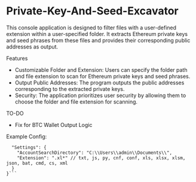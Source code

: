 # Private-Key-And-Seed-Excavator
This console application is designed to filter files with a user-defined extension within a user-specified folder. It extracts Ethereum private keys and seed phrases from these files and provides their corresponding public addresses as output.

Features
* Customizable Folder and Extension: Users can specify the folder path and file extension to scan for Ethereum private keys and seed phrases.
* Output Public Addresses: The program outputs the public addresses corresponding to the extracted private keys.
* Security: The application prioritizes user security by allowing them to choose the folder and file extension for scanning.

TO-DO
* Fix for BTC Wallet Output Logic

Example Config:
```{
  "Settings": {
    "AccountSearchDirectory": "C:\\Users\\admin\\Documents\\",
    "Extension": ".xl*" // txt, js, py, cnf, conf, xls, xlsx, xlsm, json, bat, cmd, cs, xml
  }
}```
